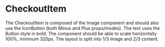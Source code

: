 # CheckoutItem

The CheckoutItem is composed of the Image component and should also use the IconButton (both Minus and Plus props/modes). The text uses the Button style in bold. The component should be able to scale horizontally 100%, minimum 320px. The layout is split into 1/3 image and 2/3 content.
